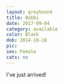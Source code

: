 ```yaml
---
layout: greyhound
title: Bobbi
date: 2017-09-04
category: available
color: Black
dob: 2014-10-18
pic:
sex: Female
cats: no
---
```


I've just arrived!
